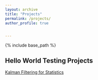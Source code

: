 ```yaml
---
layout: archive
title: "Projects"
permalink: /projects/
author_profile: true


---
```


{% include base_path %}

## Hello World Testing Projects


[Kalman Filtering for Statistics ](https://github.com/chaitanyaviriyala/Kalman_Filtering)
